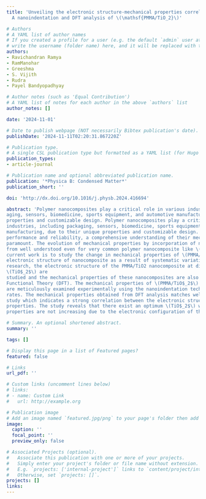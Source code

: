 ```yaml
---
title: 'Unveiling the electronic structure-mechanical properties correlation in nanocomposites:
  A nanoindentation and DFT analysis of \(\mathsf{PMMA/TiO_2}\)'

# Authors
# A YAML list of author names
# If you created a profile for a user (e.g. the default `admin` user at `content/authors/admin/`),
# write the username (folder name) here, and it will be replaced with their full name and linked to their profile.
authors:
- Ravichandran Ramya
- RamManohar
- Greeshma
- S. Vijith
- Rudra
- Payel Bandyopadhyay

# Author notes (such as 'Equal Contribution')
# A YAML list of notes for each author in the above `authors` list
author_notes: []

date: '2024-11-01'

# Date to publish webpage (NOT necessarily Bibtex publication's date).
publishDate: '2024-11-11T02:20:31.867220Z'

# Publication type.
# A single CSL publication type but formatted as a YAML list (for Hugo requirements).
publication_types:
- article-journal

# Publication name and optional abbreviated publication name.
publication: '*Physica B: Condensed Matter*'
publication_short: ''

doi: 'http://dx.doi.org/10.1016/j.physb.2024.416694'

abstract: 'Polymer nanocomposites play a critical role in various industries, including pack-
aging, sensors, biomedicine, sports equipment, and automotive manufacturing, due to their unique
properties and customizable design. Polymer nanocomposites play a critical role in various
industries, including packaging, sensors, biomedicine, sports equipment, and automotive
manufacturing, due to their unique properties and customizable design. To maximize their
performance and reliability, a comprehensive understanding of their mechanical behaviour is
paramount. The evolution of mechanical properties by incorporation of nanoparticles is still far
from well understood even for very common polymer nanocomposite like \(PMMA/TiO$_2$\). The aim of the
current work is to study the change in mechanical properties of \(PMMA/TiO$_2$)\ due to the change in
electronic structure of nanocomposite as a result of systematic variation of \(TiO$_2$\). In this
research, the electronic structure of the PMMA/TiO2 nanocomposite at different wt% of
\(TiO$_2$\) are
studied and the mechanical properties of these nanocomposites are also estimated using Density
Functional Theory (DFT). The mechanical properties of \(PMMA/TiO$_2$\) thin films with different TiO2 wt%
are meticulously examined experimentally using the nanoindentation technique at various loading
rates. The mechanical properties obtained from DFT analysis matches well with the experimental
study which indicates a strong correlation between the electronic structure and the mechanical
properties. The study reveals that there exist an optimum \(TiO$_2$\) wt% beyond which the mechanical
properties are not increasing due to the electronic configuration of the nanocomposite'

# Summary. An optional shortened abstract.
summary: ''

tags: []

# Display this page in a list of Featured pages?
featured: false

# Links
url_pdf: ''

# Custom links (uncomment lines below)
# links:
# - name: Custom Link
#   url: http://example.org

# Publication image
# Add an image named `featured.jpg/png` to your page's folder then add a caption below.
image:
  caption: ''
  focal_point: ''
  preview_only: false

# Associated Projects (optional).
#   Associate this publication with one or more of your projects.
#   Simply enter your project's folder or file name without extension.
#   E.g. `projects: ['internal-project']` links to `content/project/internal-project/index.md`.
#   Otherwise, set `projects: []`.
projects: []
links:
---
```

